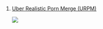 1. [Uber Realistic Porn Merge (URPM)](https://civitai.com/models/2661/uber-realistic-porn-merge-urpm)

   ![](https://imagecache.civitai.com/xG1nkqKTMzGDvpLrqFT7WA/392fb540-76ad-484b-80d9-3ba784c87300/width=442/149502.jpeg)